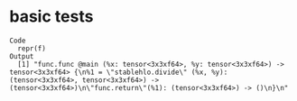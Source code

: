 # basic tests

    Code
      repr(f)
    Output
      [1] "func.func @main (%x: tensor<3x3xf64>, %y: tensor<3x3xf64>) -> tensor<3x3xf64> {\n%1 = \"stablehlo.divide\" (%x, %y): (tensor<3x3xf64>, tensor<3x3xf64>) -> (tensor<3x3xf64>)\n\"func.return\"(%1): (tensor<3x3xf64>) -> ()\n}\n"


